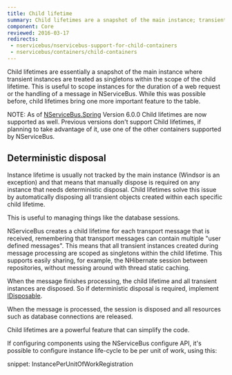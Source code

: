 ```yaml
---
title: Child lifetime
summary: Child lifetimes are a snapshot of the main instance; transient instances are treated as as singletons in the child lifetime.
component: Core
reviewed: 2016-03-17
redirects:
 - nservicebus/nservicebus-support-for-child-containers
 - nservicebus/containers/child-containers
---
```


Child lifetimes are essentially a snapshot of the main instance where transient instances are treated as singletons within the scope of the child lifetime. This is useful to scope instances for the duration of a web request or the handling of a message in NServiceBus. While this was possible before, child lifetimes bring one more important feature to the table.

NOTE: As of [NServiceBus.Spring](https://www.nuget.org/packages/NServiceBus.Spring) Version 6.0.0 Child lifetimes are now supported as well. Previous versions don't support Child lifetimes, if planning to take advantage of it, use one of the other containers supported by NServiceBus.


## Deterministic disposal

Instance lifetime is usually not tracked by the main instance (Windsor is an exception) and that means that manually dispose is required on any instance that needs deterministic disposal. Child lifetimes solve this issue by automatically disposing all transient objects created within each specific child lifetime.

This is useful to managing things like the database sessions.

NServiceBus creates a child lifetime for each transport message that is received, remembering that transport messages can contain multiple "user defined messages". This means that all transient instances created during message processing are scoped as singletons within the child lifetime. This supports easily sharing, for example, the NHibernate session between repositories, without messing around with thread static caching.

When the message finishes processing, the child lifetime and all transient instances are disposed. So if deterministic disposal is required, implement [IDisposable](https://msdn.microsoft.com/en-us/library/system.idisposable.aspx).

When the message is processed, the session is disposed and all resources such as database connections are released.

Child lifetimes are a powerful feature that can simplify the code.

If configuring components using the NServiceBus configure API, it's possible to configure instance life-cycle to be per unit of work, using this:

snippet: InstancePerUnitOfWorkRegistration
